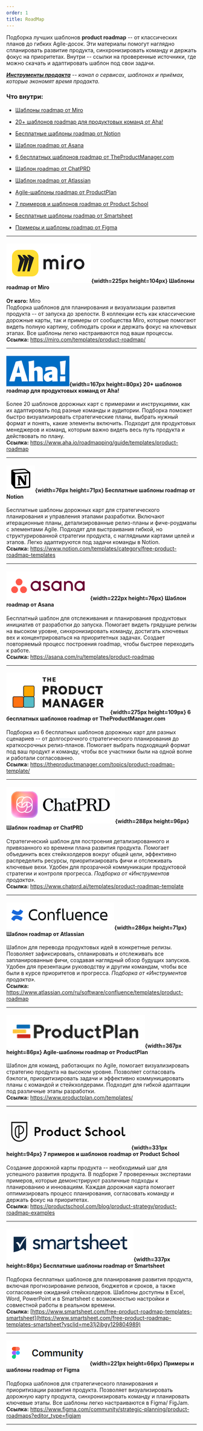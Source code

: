 ```yaml
---
order: 1
title: RoadMap
---
```


Подборка лучших шаблонов **product roadmap** -- от классических планов до гибких Agile-досок. Эти материалы помогут наглядно спланировать развитие продукта, синхронизировать команду и держать фокус на приоритетах. Внутри -- ссылки на проверенные источники, где можно скачать и адаптировать шаблон под свои задачи.

<note type="info">

[***Инструменты продакта***](https://t.me/tools_pm) *-- канал о сервисах, шаблонах и приёмах, которые экономят время продакта.*

</note>

### Что внутри:

-  [Шаблоны roadmap от Miro](./roadmap#--шаблоны-roadmap-от-miro)

-  [20+ шаблонов roadmap для продуктовых команд от Aha!](./roadmap#-20+-шаблонов-roadmap-для-продуктовых-команд-от-aha!)

-  [Бесплатные шаблоны roadmap от Notion](./roadmap#--бесплатные-шаблоны-roadmap-от-notion)

-  [Шаблон roadmap от Asana](./roadmap#-шаблон-roadmap-от-asana)

-  [6 бесплатных шаблонов roadmap от TheProductManager.com](./roadmap#-6-бесплатных-шаблонов-roadmap-от-theproductmanager.com)

-  [Шаблон roadmap от ChatPRD](./roadmap#-шаблон-roadmap-от-chatprd)

-  [Шаблон roadmap от Atlassian](./roadmap#-шаблон-roadmap-от-atlassian)

-  [Agile-шаблоны roadmap от ProductPlan](./roadmap#-agile-шаблоны-roadmap-от-productplan)

-  [7 примеров и шаблонов roadmap от Product School](./roadmap#-7-примеров-и-шаблонов-roadmap-от-product-school)

-  [Бесплатные шаблоны roadmap от Smartsheet](./roadmap#-бесплатные-шаблоны-roadmap-от-smartsheet)

-  [Примеры и шаблоны roadmap от Figma](./roadmap#-примеры-и-шаблоны-roadmap-от-figma)

---

#### ![](./roadmap.png){width=225px height=104px}  Шаблоны roadmap от Miro

**От кого:** Miro\
Подборка шаблонов для планирования и визуализации развития продукта -- от запуска до зрелости. В коллекции есть как классические дорожные карты, так и примеры от сообщества Miro, которые помогают видеть полную картину, соблюдать сроки и держать фокус на ключевых этапах. Все шаблоны легко настраиваются под ваши процессы.\
**Ссылка:** <https://miro.com/templates/product-roadmap/>

---

#### ![](./roadmap-2.png){width=167px height=80px} 20+ шаблонов roadmap для продуктовых команд от Aha!

 Более 20 шаблонов дорожных карт с примерами и инструкциями, как их адаптировать под разные команды и аудитории. Подборка поможет быстро визуализировать стратегические планы, выбрать нужный формат и понять, какие элементы включить. Подходит для продуктовых менеджеров и команд, которым важно видеть весь путь продукта и действовать по плану.\
**Ссылка:** <https://www.aha.io/roadmapping/guide/templates/product-roadmap>

---

#### ![](./roadmap-3.png){width=76px height=71px}  Бесплатные шаблоны roadmap от Notion

Бесплатные шаблоны дорожных карт для стратегического планирования и управления этапами разработки. Включают итерационные планы, детализированные релиз-планы и фиче-роудмапы с элементами Agile. Подходят для выстраивания гибкой, но структурированной стратегии продукта, с наглядными картами целей и этапов. Легко адаптируются под задачи команды в Notion.\
**Ссылка:** <https://www.notion.com/templates/category/free-product-roadmap-templates>

---

#### ![](./roadmap-4.png){width=222px height=76px} Шаблон roadmap от Asana

Бесплатный шаблон для отслеживания и планирования продуктовых инициатив от разработки до запуска. Помогает видеть грядущие релизы на высоком уровне, синхронизировать команду, достигать ключевых вех и концентрироваться на приоритетных задачах. Создает повторяемый процесс построения roadmap, чтобы быстрее переходить к работе. \
**Ссылка:** <https://asana.com/ru/templates/product-roadmap>

---

#### ![](./roadmap-5.png){width=275px height=109px} 6 бесплатных шаблонов roadmap от TheProductManager.com

Подборка из 6 бесплатных шаблонов дорожных карт для разных сценариев -- от долгосрочного стратегического планирования до краткосрочных релиз-планов. Помогает выбрать подходящий формат под ваш продукт и команду, чтобы все участники были на одной волне и работали согласованно. \
**Ссылка:** <https://theproductmanager.com/topics/product-roadmap-template/>

---

#### ![](./roadmap-6.png){width=288px height=96px} Шаблон roadmap от ChatPRD

Стратегический шаблон для построения детализированного и привязанного ко времени плана развития продукта. Помогает объединить всех стейкхолдеров вокруг общей цели, эффективно распределить ресурсы, приоритизировать фичи и отслеживать ключевые вехи. Удобен для прозрачной коммуникации продуктовой стратегии и контроля прогресса. *Подборка от «Инструментов продакта».*\
**Ссылка:** <https://www.chatprd.ai/templates/product-roadmap-template>

---

#### ![](./roadmap-7.png){width=286px height=71px} Шаблон roadmap от Atlassian

Шаблон для перевода продуктовых идей в конкретные релизы. Позволяет зафиксировать, спланировать и отслеживать все запланированные фичи, создавая наглядный обзор будущих запусков. Удобен для презентации руководству и другим командам, чтобы все были в курсе приоритетов и прогресса. *Подборка от «Инструментов продакта».*\
**Ссылка:** <https://www.atlassian.com/ru/software/confluence/templates/product-roadmap>

---

#### ![](./roadmap-8.png){width=367px height=86px} Agile-шаблоны roadmap от ProductPlan

 Шаблон для команд, работающих по Agile, помогает визуализировать стратегию продукта на высоком уровне. Позволяет согласовать бэклоги, приоритизировать задачи и эффективно коммуницировать планы с командой и стейкхолдерами. Подходит для гибкой адаптации под различные этапы разработки.\
**Ссылка:** <https://www.productplan.com/templates/>

---

#### ![](./roadmap-9.png){width=331px height=94px} 7 примеров и шаблонов roadmap от Product School

Создание дорожной карты продукта -- необходимый шаг для успешного развития продукта. В подборке 7 проверенных экспертами примеров, которые демонстрируют различные подходы к планированию и инновациям. Каждая дорожная карта помогает оптимизировать процесс планирования, согласовать команду и держать фокус на приоритетах.\
**Ссылка:** <https://productschool.com/blog/product-strategy/product-roadmap-examples>

---

#### ![](./roadmap-10.png){width=337px height=86px} Бесплатные шаблоны roadmap от Smartsheet

Подборка бесплатных шаблонов для планирования развития продукта, включая прогнозирование релизов, бюджетов и сроков, а также согласование ожиданий стейкхолдеров. Шаблоны доступны в Excel, Word, PowerPoint и в Smartsheet с возможностью настройки и совместной работы в реальном времени.\
**Ссылка:** [https://www.smartsheet.com/free-product-roadmap-templates-smartsheet](https://www.smartsheet.com/free-product-roadmap-templates-smartsheet?ysclid=me31j2jbgy129804989)

---

#### ![](./roadmap-11.png){width=221px height=66px} Примеры и шаблоны roadmap от Figma

Подборка шаблонов для стратегического планирования и приоритизации развития продукта. Позволяет визуализировать дорожную карту продукта, синхронизировать команду и планировать ключевые этапы. Все шаблоны легко настраиваются в Figma/ FigJam.\
**Ссылка:** <https://www.figma.com/community/strategic-planning/product-roadmaps?editor_type=figjam>

---


